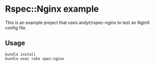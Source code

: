 # Rspec::Nginx example

This is an example project that uses andyt/rspec-nginx to test an NginX config file.

## Usage

    bundle install
    bundle exec rake spec:nginx
